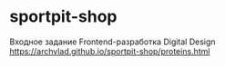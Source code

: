 # sportpit-shop
Входное задание Frontend-разработка Digital Design
https://archvlad.github.io/sportpit-shop/proteins.html
